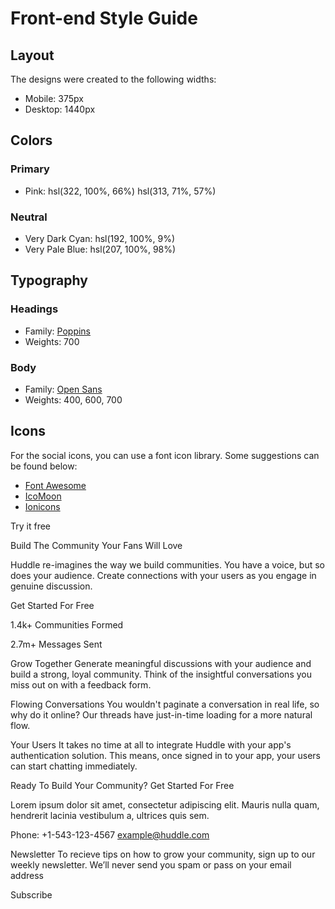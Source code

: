 # Front-end Style Guide

## Layout

The designs were created to the following widths:

- Mobile: 375px
- Desktop: 1440px

## Colors

### Primary

- Pink: hsl(322, 100%, 66%)
hsl(313, 71%, 57%)

### Neutral

- Very Dark Cyan: hsl(192, 100%, 9%)
- Very Pale Blue: hsl(207, 100%, 98%)

## Typography

### Headings

- Family: [Poppins](https://fonts.google.com/specimen/Poppins)
- Weights: 700

### Body

- Family: [Open Sans](https://fonts.google.com/specimen/Open+Sans)
- Weights: 400, 600, 700

## Icons

For the social icons, you can use a font icon library. Some suggestions can be found below:

- [Font Awesome](https://fontawesome.com/)
- [IcoMoon](https://icomoon.io/)
- [Ionicons](https://ionicons.com/)

Try it free

  Build The Community Your Fans Will Love

  Huddle re-imagines the way we build communities. You have a voice, but so does 
  your audience. Create connections with your users as you engage in genuine discussion. 

  Get Started For Free

  1.4k+
  Communities Formed

  2.7m+
  Messages Sent

  Grow Together
  Generate meaningful discussions with your audience and build a strong, loyal community. 
  Think of the insightful conversations you miss out on with a feedback form. 

  Flowing Conversations
  You wouldn't paginate a conversation in real life, so why do it online? Our threads have 
  just-in-time loading for a more natural flow.

  Your Users
  It takes no time at all to integrate Huddle with your app's authentication solution. This means, 
  once signed in to your app, your users can start chatting immediately.

  Ready To Build Your Community?
  Get Started For Free

  Lorem ipsum dolor sit amet, consectetur adipiscing elit. Mauris nulla quam, hendrerit lacinia 
  vestibulum a, ultrices quis sem.
  
  Phone: +1-543-123-4567
  example@huddle.com

  Newsletter
  To recieve tips on how to grow your community, sign up to our weekly newsletter. We’ll never 
  send you spam or pass on your email address

  Subscribe